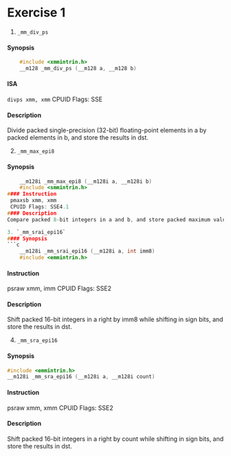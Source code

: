 # Exercise 1
1. `_mm_div_ps`
#### Synopsis
```c
	#include <xmmintrin.h>
	__m128 _mm_div_ps (__m128 a, __m128 b)
```
#### ISA
 `divps xmm, xmm`
 CPUID Flags: SSE
#### Description
Divide packed single-precision (32-bit) floating-point elements in a by packed elements in b, and store the results in dst.

2. `_mm_max_epi8`
#### Synopsis
```c
	__m128i _mm_max_epi8 (__m128i a, __m128i b)
	#include <smmintrin.h>
#### Instruction
 pmaxsb xmm, xmm
 CPUID Flags: SSE4.1
#### Description
Compare packed 8-bit integers in a and b, and store packed maximum values in dst.

3. `_mm_srai_epi16`
#### Synopsis
```c
	__m128i _mm_srai_epi16 (__m128i a, int imm8)
	#include <emmintrin.h>
```
#### Instruction
 psraw xmm, imm
 CPUID Flags: SSE2
#### Description
Shift packed 16-bit integers in a right by imm8 while shifting in sign bits, and store the results in dst.



4. `_mm_sra_epi16`
#### Synopsis
```c
#include <emmintrin.h>
__m128i _mm_sra_epi16 (__m128i a, __m128i count)
````
#### Instruction
 psraw xmm, xmm
 CPUID Flags: SSE2
#### Description
Shift packed 16-bit integers in a right by count while shifting in sign bits, and store the results in dst.
